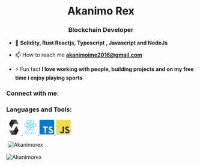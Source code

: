 

<h1 align="center"> Akanimo Rex</h1>
<h3 align="center">Blockchain Developer</h3>


- 💬  **Solidity, Rust Reactjs, Typescript , Javascript and NodeJs**

- 📫 How to reach me **akanimoime2016@gmail.com**

- ⚡ Fun fact **I love working with people, building projects and on my free time i enjoy playing sports**

<h3 align="left">Connect with me:</h3>


<h3 align="left">Languages and Tools:</h3>
<p align="left"> 
  <a href="https://soliditylang.org/" target="_blank" rel="noreferrer"> 
    <img src="https://raw.githubusercontent.com/devicons/devicon/master/icons/solidity/solidity-original.svg" alt="solidity" width="40" height="40"/> 
  </a> 
  <a href="https://reactjs.org/" target="_blank" rel="noreferrer"> 
    <img src="https://raw.githubusercontent.com/devicons/devicon/master/icons/react/react-original-wordmark.svg" alt="react" width="40" height="40"/> 
  </a> 
  <a href="https://www.typescriptlang.org/" target="_blank" rel="noreferrer"> 
    <img src="https://raw.githubusercontent.com/devicons/devicon/master/icons/typescript/typescript-original.svg" alt="typescript" width="40" height="40"/> 
  </a> 
  <a href="https://developer.mozilla.org/en-US/docs/Web/JavaScript" target="_blank" rel="noreferrer"> 
    <img src="https://raw.githubusercontent.com/devicons/devicon/master/icons/javascript/javascript-original.svg" alt="javascript" width="40" height="40"/> 
  </a> 
</p>

<p>&nbsp;<img align="center" src="https://github-readme-stats.vercel.app/api?username=Akanimorex&show_icons=true&locale=en" alt="Akanimorex" /></p>

<p><img align="center" src="https://github-readme-streak-stats.herokuapp.com/?user=Akanimorex&" alt="Akanimorex" /></p>


